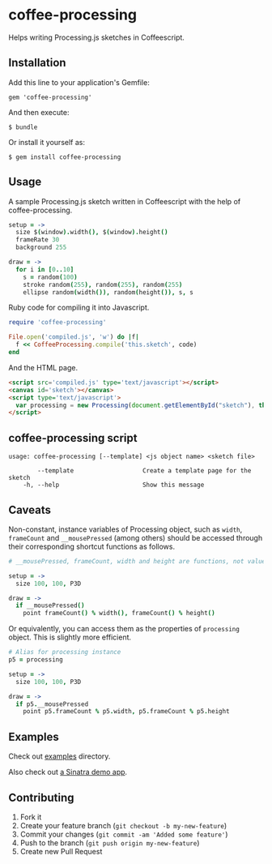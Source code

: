 coffee-processing
=================

Helps writing Processing.js sketches in Coffeescript.

Installation
------------

Add this line to your application's Gemfile:

    gem 'coffee-processing'

And then execute:

    $ bundle

Or install it yourself as:

    $ gem install coffee-processing

Usage
-----

A sample Processing.js sketch written in Coffeescript with the help of coffee-processing.
```coffee
setup = ->
  size $(window).width(), $(window).height()
  frameRate 30
  background 255

draw = ->
  for i in [0..10]
    s = random(100)
    stroke random(255), random(255), random(255)
    ellipse random(width()), random(height()), s, s
```

Ruby code for compiling it into Javascript.
```ruby
require 'coffee-processing'

File.open('compiled.js', 'w') do |f|
  f << CoffeeProcessing.compile('this.sketch', code)
end
```

And the HTML page.
```html
<script src='compiled.js' type='text/javascript'></script>
<canvas id='sketch'></canvas>
<script type='text/javascript'>
  var processing = new Processing(document.getElementById("sketch"), this.sketch)
</script>
```

coffee-processing script
------------------------

```
usage: coffee-processing [--template] <js object name> <sketch file>

        --template                   Create a template page for the sketch
    -h, --help                       Show this message
```


Caveats
-------

Non-constant, instance variables of Processing object,
such as `width`, `frameCount` and `__mousePressed` (among others)
should be accessed through their corresponding shortcut functions as follows.

```coffee
# __mousePressed, frameCount, width and height are functions, not values.

setup = ->
  size 100, 100, P3D

draw = ->
  if __mousePressed()
    point frameCount() % width(), frameCount() % height()
```

Or equivalently, you can access them as the properties of `processing` object.
This is slightly more efficient.

```coffee
# Alias for processing instance
p5 = processing

setup = ->
  size 100, 100, P3D

draw = ->
  if p5.__mousePressed
    point p5.frameCount % p5.width, p5.frameCount % p5.height
```

Examples
--------

Check out [examples](https://github.com/junegunn/coffee-processing/tree/master/examples) directory.

Also check out [a Sinatra demo app](https://github.com/junegunn/coffee-processing-live).

Contributing
------------

1. Fork it
2. Create your feature branch (`git checkout -b my-new-feature`)
3. Commit your changes (`git commit -am 'Added some feature'`)
4. Push to the branch (`git push origin my-new-feature`)
5. Create new Pull Request
